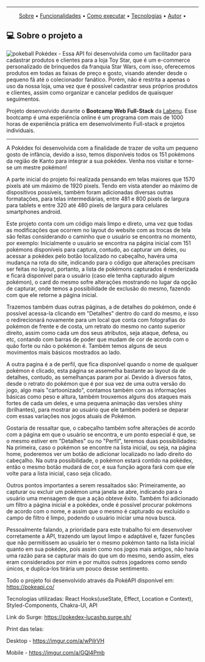 <div align="center">
<img src="https://github.com/LucasHProenca/projeto-react-apis/assets/106993403/a1e35e76-ae38-4ec1-9f8c-0044a92c9ef7" alt="" />
</div>

---

<p align="center">
 <a href="#-sobre-o-projeto">Sobre</a> •
 <a href="#-funcionalidades">Funcionalidades</a> •
 <a href="#-como-executar">Como executar</a> • 
 <a href="#-tecnologias">Tecnologias</a> • 
 <a href="#-autor">Autor</a> • 
</p>

## 💻 Sobre o projeto a

![pokeball](https://cdn.emojidex.com/emoji/seal/pokeball.png "pokeball") Pokédex - Essa API foi desenvolvida como um facilitador para cadastrar produtos e clientes para a loja Toy Star, que é um e-commerce personalizado de brinquedos da franquia Star Wars, com isso, oferecemos produtos em todas as faixas de preço e gosto, visando atender desde o pequeno fã até o colecionador fanático.
Porém, não é restrita a apenas o uso da nossa loja, uma vez que é possível cadastrar seus próprios produtos e clientes, assim como organizar e cancelar pedidos de quaisquer seguimentos.

Projeto desenvolvido durante o **Bootcamp Web Full-Stack** da [Labenu](https://www.labenu.com.br/curso-de-programacao-web-full-stack-integral).
Esse bootcamp é uma experiência online é um programa com mais de 1000 horas de experiência prática em desenvolvimento Full-stack e projetos individuais.

---

A Pokédex foi desenvolvida com a finalidade de trazer de volta um pequeno gosto de infância, devido a isso, 
temos disponíveis todos os 151 pokémons da região de Kanto para integrar a sua pokédex. Venha nos visitar e torne-se um mestre pokémon!

A parte inicial do projeto foi realizada pensando em telas maiores que 1570 pixels até um máximo de 1920 pixels.
Tendo em vista atender ao máximo de dispositivos possíveis, também foram adicionadas diversas outras formatações, para telas intermediárias, entre 481 e 800 pixels de largura para tablets e entre 320 até 480 pixels de largura para celulares smartphones android.

Este projeto conta com um código mais limpo e direto, uma vez que todas as modificações que ocorrem no layout do website com as trocas de tela são feitas considerando o caminho que o usuário se encontra no momento, por exemplo:
Inicialmente o usuário se encontra na página inicial com 151 pokémons disponíveis para captura, contudo, ao capturar um deles, ou acessar a pokédex pelo botão localizado no cabeçalho, havéra uma mudança na rota do site, indicando para o código que alterações precisam ser feitas no layout, portanto, a lista de pokémons capturados é renderizada e ficará disponível para o usuário (caso ele tenha capturado algum pokémon), o card do mesmo sofre alterações mostrando no lugar da opção de capturar, onde temos a possibilidade de exclusão do mesmo, fazendo com que ele retorne a página inicial. 

Trazemos também duas outras páginas, a de detalhes do pokémon, onde é possível acessa-la clicando em "Detalhes" dentro do card do mesmo, e isso o redirecionará novamente para um local que conta com fotografias do pokémon de frente e de costa, um retrato do mesmo no canto superior direito, assim como cada um dos seus atributos, seja ataque, defesa, ou etc, contando com barras de poder que mudam de cor de acordo com o quão forte ou não o pokémon é. Também temos alguns de seus movimentos mais básicos mostrados ao lado.

A outra pagina é a de perfil, que fica disponível quando o nome de qualquer pokémon é clicado, esta página se assemelha bastante ao layout da de detalhes, contudo, as semelhanças param por aí. Devido à diversos fatos, desde o retrato do pokémon que é por sua vez de uma outra versão do jogo, algo mais "cartoonizado", contamos também com as informações básicas como peso e altura, também trouxemos alguns dos ataques mais fortes de cada um deles, e uma pequena animação das versões shiny (brilhantes), para mostrar ao usuário que ele também poderá se deparar com essas variações nos jogos atuais de Pokémon.

Gostaria de ressaltar que, o cabeçalho também sofre alterações de acordo com a página em que o usuário se encontra, e um ponto especial é que, se o mesmo estiver em "Detalhes" ou no "Perfil", teremos duas possibilidades:
Na primeira, caso o pokémon se encontre na lista inicial, ou seja, na página home, poderemos ver um botão de adicionar localizado no lado direito do cabeçalho. Na outra possibilidade, o pokémon estará contido na pokédex, então o mesmo botão mudará de cor, e sua função agora fará com que ele volte para a lista inicial, caso seja clicado.

Outros pontos importantes a serem ressaltados são: Primeiramente, ao capturar ou excluir um pokémon uma janela se abre, indicando para o usuário uma mensagem de que a ação obteve êxito.
Também foi adicionado um filtro a página inicial e a pokédex, onde é possível procurar pokémons de acordo com o nome, e assim que o mesmo é capturado ou excluído o campo de filtro é limpo, podendo o usuário iniciar uma nova busca.

Pessoalmente falando, a prioridade para este trabalho foi em desenvolver corretamente a API, trazendo um layout limpo e adaptável e, fazer funções que não permitissem ao usuário ter o mesmo pokémon tanto na lista inicial quanto em sua pokédex, poís assim como nos jogos mais antigos, não havia uma razão para se capturar mais do que um do mesmo, sendo assim, eles eram considerados por mim e por muitos outros jogadores como sendo únicos, e duplica-los tirária um pouco desse sentimento.

Todo o projeto foi desenvolvido através da PokéAPI disponível em: https://pokeapi.co/

Tecnologias utilizadas: React Hooks(useState, Effect, Location e Context), Styled-Components, Chakra-UI, API

Link do Surge: https://pokedex-lucashp.surge.sh/

Print das telas:

Desktop - https://imgur.com/a/wPilrVH

Mobile - https://imgur.com/a/GQI4Pmb

<!-- # Getting Started with Create React App

This project was bootstrapped with [Create React App](https://github.com/facebook/create-react-app).

## Available Scripts

In the project directory, you can run:

### `npm start`

Runs the app in the development mode.\
Open [http://localhost:3000](http://localhost:3000) to view it in your browser.

The page will reload when you make changes.\
You may also see any lint errors in the console.

### `npm test`

Launches the test runner in the interactive watch mode.\
See the section about [running tests](https://facebook.github.io/create-react-app/docs/running-tests) for more information.

### `npm run build`

Builds the app for production to the `build` folder.\
It correctly bundles React in production mode and optimizes the build for the best performance.

The build is minified and the filenames include the hashes.\
Your app is ready to be deployed!

See the section about [deployment](https://facebook.github.io/create-react-app/docs/deployment) for more information.

### `npm run eject`

**Note: this is a one-way operation. Once you `eject`, you can't go back!**

If you aren't satisfied with the build tool and configuration choices, you can `eject` at any time. This command will remove the single build dependency from your project.

Instead, it will copy all the configuration files and the transitive dependencies (webpack, Babel, ESLint, etc) right into your project so you have full control over them. All of the commands except `eject` will still work, but they will point to the copied scripts so you can tweak them. At this point you're on your own.

You don't have to ever use `eject`. The curated feature set is suitable for small and middle deployments, and you shouldn't feel obligated to use this feature. However we understand that this tool wouldn't be useful if you couldn't customize it when you are ready for it.

## Learn More

You can learn more in the [Create React App documentation](https://facebook.github.io/create-react-app/docs/getting-started).

To learn React, check out the [React documentation](https://reactjs.org/).

### Code Splitting

This section has moved here: [https://facebook.github.io/create-react-app/docs/code-splitting](https://facebook.github.io/create-react-app/docs/code-splitting)

### Analyzing the Bundle Size

This section has moved here: [https://facebook.github.io/create-react-app/docs/analyzing-the-bundle-size](https://facebook.github.io/create-react-app/docs/analyzing-the-bundle-size)

### Making a Progressive Web App

This section has moved here: [https://facebook.github.io/create-react-app/docs/making-a-progressive-web-app](https://facebook.github.io/create-react-app/docs/making-a-progressive-web-app)

### Advanced Configuration

This section has moved here: [https://facebook.github.io/create-react-app/docs/advanced-configuration](https://facebook.github.io/create-react-app/docs/advanced-configuration)

### Deployment

This section has moved here: [https://facebook.github.io/create-react-app/docs/deployment](https://facebook.github.io/create-react-app/docs/deployment)

### `npm run build` fails to minify

This section has moved here: [https://facebook.github.io/create-react-app/docs/troubleshooting#npm-run-build-fails-to-minify](https://facebook.github.io/create-react-app/docs/troubleshooting#npm-run-build-fails-to-minify) -->

